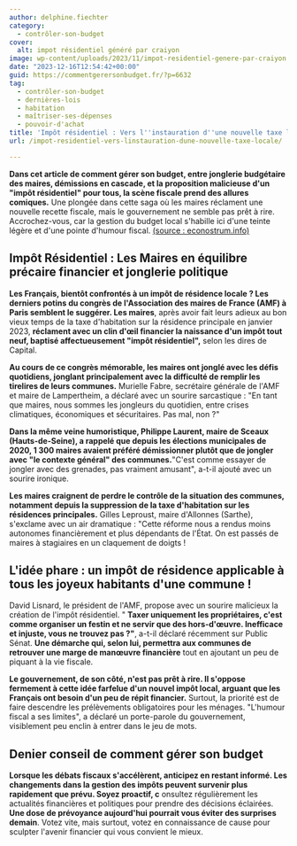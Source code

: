 ```yaml
---
author: delphine.fiechter
category:
  - contrôler-son-budget
cover:
  alt: impot résidentiel généré par craiyon
image: wp-content/uploads/2023/11/impot-residentiel-genere-par-craiyon.png
date: "2023-12-16T12:54:42+00:00"
guid: https://commentgerersonbudget.fr/?p=6632
tag:
  - contrôler-son-budget
  - dernières-lois
  - habitation
  - maîtriser-ses-dépenses
  - pouvoir-d'achat
title: 'Impôt résidentiel : Vers l''instauration d''une nouvelle taxe locale !'
url: /impot-residentiel-vers-linstauration-dune-nouvelle-taxe-locale/

---
```

**Dans cet article de comment gérer son budget, entre jonglerie budgétaire des maires, démissions en cascade, et la proposition malicieuse d'un "impôt résidentiel" pour tous, la scène fiscale prend des allures comiques.** Une plongée dans cette saga où les maires réclament une nouvelle recette fiscale, mais le gouvernement ne semble pas prêt à rire. Accrochez-vous, car la gestion du budget local s'habille ici d'une teinte légère et d'une pointe d'humour fiscal. [(source : econostrum.info)](https://econostrum.info/impots-impot-residence-local-france/ "(source : econostrum.info)")

## **Impôt Résidentiel : Les Maires en équilibre précaire financier et jonglerie politique**

**Les Français, bientôt confrontés à un impôt de résidence locale ? Les derniers potins du congrès de l'Association des maires de France (AMF) à Paris semblent le suggérer. Les maires**, après avoir fait leurs adieux au bon vieux temps de la taxe d'habitation sur la résidence principale en janvier 2023, **réclament avec un clin d'œil financier la naissance d'un impôt tout neuf, baptisé affectueusement "impôt résidentiel",** selon les dires de Capital.

**Au cours de ce congrès mémorable, les maires ont jonglé avec les défis quotidiens, jonglant principalement avec la difficulté de remplir les tirelires de leurs communes.** Murielle Fabre, secrétaire générale de l'AMF et maire de Lampertheim, a déclaré avec un sourire sarcastique : "En tant que maires, nous sommes les jongleurs du quotidien, entre crises climatiques, économiques et sécuritaires. Pas mal, non ?"

**Dans la même veine humoristique, Philippe Laurent, maire de Sceaux (Hauts-de-Seine), a rappelé que depuis les élections municipales de 2020, 1 300 maires avaient préféré démissionner plutôt que de jongler avec "le contexte général" des communes.**"C'est comme essayer de jongler avec des grenades, pas vraiment amusant", a-t-il ajouté avec un sourire ironique.

**Les maires craignent de perdre le contrôle de la situation des communes, notamment depuis la suppression de la taxe d'habitation sur les résidences principales.** Gilles Leproust, maire d'Allonnes (Sarthe), s'exclame avec un air dramatique : "Cette réforme nous a rendus moins autonomes financièrement et plus dépendants de l'État. On est passés de maires à stagiaires en un claquement de doigts !

## **L'idée phare : un impôt de résidence applicable à tous les joyeux habitants d'une commune !**

David Lisnard, le président de l'AMF, propose avec un sourire malicieux la création de l'impôt résidentiel. " **Taxer uniquement les propriétaires, c'est comme organiser un festin et ne servir que des hors-d'œuvre. Inefficace et injuste, vous ne trouvez pas ?"**, a-t-il déclaré récemment sur Public Sénat. **Une démarche qui, selon lui, permettra aux communes de retrouver une marge de manœuvre financière** tout en ajoutant un peu de piquant à la vie fiscale.

**Le gouvernement, de son côté, n'est pas prêt à rire. Il s'oppose fermement à cette idée farfelue d'un nouvel impôt local, arguant que les Français ont besoin d'un peu de répit financier.** Surtout, la priorité est de faire descendre les prélèvements obligatoires pour les ménages. "L'humour fiscal a ses limites", a déclaré un porte-parole du gouvernement, visiblement peu enclin à entrer dans le jeu de mots.

## **Denier conseil de comment gérer son budget**

**Lorsque les débats fiscaux s'accélèrent, anticipez en restant informé. Les changements dans la gestion des impôts peuvent survenir plus rapidement que prévu. Soyez proactif, c** onsultez régulièrement les actualités financières et politiques pour prendre des décisions éclairées. **Une dose de prévoyance aujourd'hui pourrait vous éviter des surprises demain**. Votez vite, mais surtout, votez en connaissance de cause pour sculpter l'avenir financier qui vous convient le mieux.
